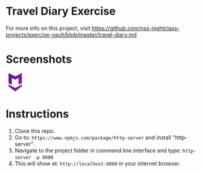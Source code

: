 # Travel Diary Exercise
For more info on this project, visit
https://github.com/nss-nightclass-projects/exercise-vault/blob/master/travel-diary.md

# Screenshots
![Travel Diary](https://github.com/adam-p/markdown-here/raw/master/src/common/images/icon48.png "Travel Diary")

# Instructions
1. Clone this repo.
1. Go to: `https://www.npmjs.com/package/http-server` and install "http-server".  
1. Navigate to the project folder in command line interface and type: `http-server -p 8080`  
1. This will show at: `http://localhost:8080` in your internet browser.  